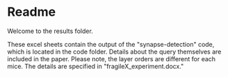 # Readme

Welcome to the results folder. 

These excel sheets contain the output of the "synapse-detection" code, which is located in the code folder. Details about the query themselves are included in the paper.  Please note, the layer orders are different for each mice. The details are specified in "fragileX_experiment.docx." 